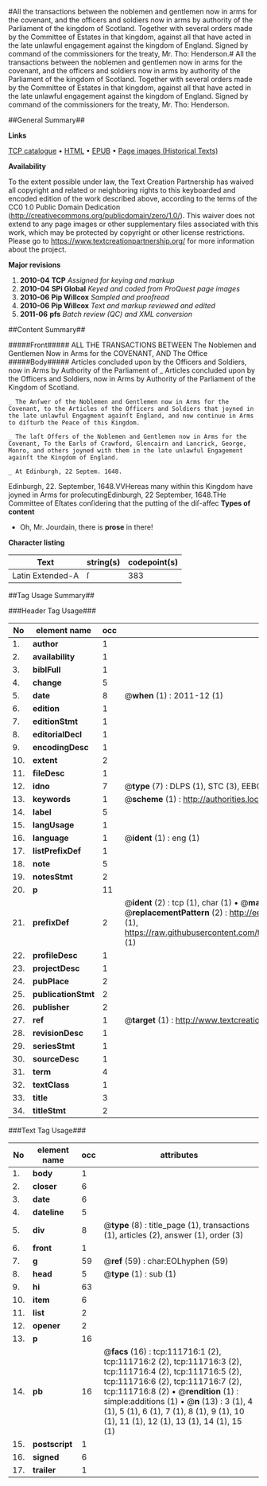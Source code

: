 #All the transactions between the noblemen and gentlemen now in arms for the covenant, and the officers and soldiers now in arms by authority of the  Parliament of the kingdom of Scotland. Together with several orders made by the Committee of Estates in that kingdom, against all that have acted in the late unlawful engagement against the kingdom of England. Signed by command of the commissioners for the treaty, Mr. Tho: Henderson.#
All the transactions between the noblemen and gentlemen now in arms for the covenant, and the officers and soldiers now in arms by authority of the  Parliament of the kingdom of Scotland. Together with several orders made by the Committee of Estates in that kingdom, against all that have acted in the late unlawful engagement against the kingdom of England. Signed by command of the commissioners for the treaty, Mr. Tho: Henderson.

##General Summary##

**Links**

[TCP catalogue](http://www.ota.ox.ac.uk/tcp/)  • 
[HTML](http://tei.it.ox.ac.uk/tcp/Texts-HTML/free/A76/A76050.html)  • 
[EPUB](http://tei.it.ox.ac.uk/tcp/Texts-EPUB/free/A76/A76050.epub) • 
[Page images (Historical Texts)](https://historicaltexts.jisc.ac.uk/eebo-99859621e)

**Availability**

To the extent possible under law, the Text Creation Partnership has waived all copyright and related or neighboring rights to this keyboarded and encoded edition of the work described above, according to the terms of the CC0 1.0 Public Domain Dedication (http://creativecommons.org/publicdomain/zero/1.0/). This waiver does not extend to any page images or other supplementary files associated with this work, which may be protected by copyright or other license restrictions. Please go to https://www.textcreationpartnership.org/ for more information about the project.

**Major revisions**

1. __2010-04__ __TCP__ *Assigned for keying and markup*
1. __2010-04__ __SPi Global__ *Keyed and coded from ProQuest page images*
1. __2010-06__ __Pip Willcox__ *Sampled and proofread*
1. __2010-06__ __Pip Willcox__ *Text and markup reviewed and edited*
1. __2011-06__ __pfs__ *Batch review (QC) and XML conversion*

##Content Summary##

#####Front#####
ALL THE TRANSACTIONS BETWEEN The Noblemen and Gentlemen Now in Arms for the COVENANT, AND The Office
#####Body#####
Articles concluded upon by the Officers and Soldiers, now in Arms by Authority of the Parliament of 
    _ Articles concluded upon by the Officers and Soldiers, now in Arms by Authority of the Parliament of the Kingdom of Scotland.

    _ The Anſwer of the Noblemen and Gentlemen now in Arms for the Covenant, to the Articles of the Officers and Soldiers that joyned in the late unlawful Engagment againſt England, and now continue in Arms to diſturb the Peace of this Kingdom.

    _ The laſt Offers of the Noblemen and Gentlemen now in Arms for the Covenant, To the Earls of Crawford, Glencairn and Lancrick, George, Monro, and others joyned with them in the late unlawful Engagement againſt the Kingdom of England.

    _ At Edinburgh, 22 Septem. 1648.
Edinburgh, 22. September, 1648.VVHereas many within this Kingdom have joyned in Arms for proſecutingEdinburgh, 22 September, 1648.THe Committee of Eſtates conſidering that the putting of the diſ-affec
**Types of content**

  * Oh, Mr. Jourdain, there is **prose** in there!

**Character listing**


|Text|string(s)|codepoint(s)|
|---|---|---|
|Latin Extended-A|ſ|383|

##Tag Usage Summary##

###Header Tag Usage###

|No|element name|occ|attributes|
|---|---|---|---|
|1.|__author__|1||
|2.|__availability__|1||
|3.|__biblFull__|1||
|4.|__change__|5||
|5.|__date__|8| @__when__ (1) : 2011-12 (1)|
|6.|__edition__|1||
|7.|__editionStmt__|1||
|8.|__editorialDecl__|1||
|9.|__encodingDesc__|1||
|10.|__extent__|2||
|11.|__fileDesc__|1||
|12.|__idno__|7| @__type__ (7) : DLPS (1), STC (3), EEBO-CITATION (1), PROQUEST (1), VID (1)|
|13.|__keywords__|1| @__scheme__ (1) : http://authorities.loc.gov/ (1)|
|14.|__label__|5||
|15.|__langUsage__|1||
|16.|__language__|1| @__ident__ (1) : eng (1)|
|17.|__listPrefixDef__|1||
|18.|__note__|5||
|19.|__notesStmt__|2||
|20.|__p__|11||
|21.|__prefixDef__|2| @__ident__ (2) : tcp (1), char (1)  •  @__matchPattern__ (2) : ([0-9\-]+):([0-9IVX]+) (1), (.+) (1)  •  @__replacementPattern__ (2) : http://eebo.chadwyck.com/downloadtiff?vid=$1&page=$2 (1), https://raw.githubusercontent.com/textcreationpartnership/Texts/master/tcpchars.xml#$1 (1)|
|22.|__profileDesc__|1||
|23.|__projectDesc__|1||
|24.|__pubPlace__|2||
|25.|__publicationStmt__|2||
|26.|__publisher__|2||
|27.|__ref__|1| @__target__ (1) : http://www.textcreationpartnership.org/docs/. (1)|
|28.|__revisionDesc__|1||
|29.|__seriesStmt__|1||
|30.|__sourceDesc__|1||
|31.|__term__|4||
|32.|__textClass__|1||
|33.|__title__|3||
|34.|__titleStmt__|2||


###Text Tag Usage###

|No|element name|occ|attributes|
|---|---|---|---|
|1.|__body__|1||
|2.|__closer__|6||
|3.|__date__|6||
|4.|__dateline__|5||
|5.|__div__|8| @__type__ (8) : title_page (1), transactions (1), articles (2), answer (1), order (3)|
|6.|__front__|1||
|7.|__g__|59| @__ref__ (59) : char:EOLhyphen (59)|
|8.|__head__|5| @__type__ (1) : sub (1)|
|9.|__hi__|63||
|10.|__item__|6||
|11.|__list__|2||
|12.|__opener__|2||
|13.|__p__|16||
|14.|__pb__|16| @__facs__ (16) : tcp:111716:1 (2), tcp:111716:2 (2), tcp:111716:3 (2), tcp:111716:4 (2), tcp:111716:5 (2), tcp:111716:6 (2), tcp:111716:7 (2), tcp:111716:8 (2)  •  @__rendition__ (1) : simple:additions (1)  •  @__n__ (13) : 3 (1), 4 (1), 5 (1), 6 (1), 7 (1), 8 (1), 9 (1), 10 (1), 11 (1), 12 (1), 13 (1), 14 (1), 15 (1)|
|15.|__postscript__|1||
|16.|__signed__|6||
|17.|__trailer__|1||
